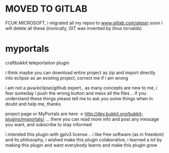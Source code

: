 # MOVED TO GITLAB
FCUK MICROSOFT, i migrated all my repos to www.gitlab.com/atesin soon i will delete all these (ironically, GIT was invented by linus torvalds)

myportals
=========

craftbukkit teleportation plugin

i think maybe you can download entire project as zip and import directly into eclipse as an existing project, correct me if i am wrong

i am not a java/eclipse/github expert.. as many concepts are new to me, i fear someday i push the wrong button and mess all the files .. if you understand these things please tell me to ask you some things when in doubt and help me, thanks

project page or MyPortals are here -> http://dev.bukkit.org/bukkit-plugins/myportals/ ... there you can read more info and post any message you want, and subscribe to stay informed

i intended this plugin with gplv3 license .. i like free software (as in freedom) and its philosophy, i wished make this plugin colaborative, i learned a lot by making this plugin and want everybody learns and make this plugin grow
